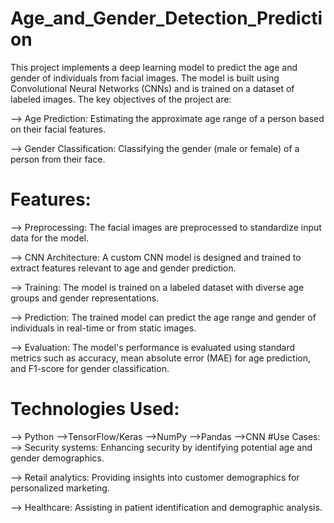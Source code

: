 # Age_and_Gender_Detection_Prediction
This project implements a deep learning model to predict the age and gender of individuals from facial images. The model is built using Convolutional Neural Networks (CNNs) and is trained on a dataset of labeled images. The key objectives of the project are:

--> Age Prediction: Estimating the approximate age range of a person based on their facial features.

--> Gender Classification: Classifying the gender (male or female) of a person from their face.
# Features:
--> Preprocessing: The facial images are preprocessed to standardize input data for the model.

--> CNN Architecture: A custom CNN model is designed and trained to extract features relevant to age and gender prediction.

--> Training: The model is trained on a labeled dataset with diverse age groups and gender representations.

--> Prediction: The trained model can predict the age range and gender of individuals in real-time or from static images.

--> Evaluation: The model's performance is evaluated using standard metrics such as accuracy, mean absolute error (MAE) for age prediction, and F1-score for gender classification.
# Technologies Used:
--> Python
-->TensorFlow/Keras
-->NumPy
-->Pandas
-->CNN
#Use Cases:
--> Security systems: Enhancing security by identifying potential age and gender demographics.

--> Retail analytics: Providing insights into customer demographics for personalized marketing.

--> Healthcare: Assisting in patient identification and demographic analysis.


